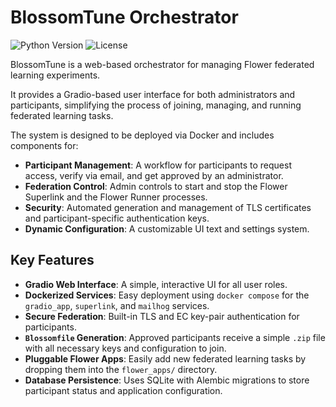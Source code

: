 # BlossomTune Orchestrator

![Python Version](https://img.shields.io/badge/python-3.11-blue)
![License](https://img.shields.io/badge/license-Apache_2.0-green)

BlossomTune is a web-based orchestrator for managing Flower federated learning experiments.

It provides a Gradio-based user interface for both administrators and participants, simplifying the process of joining, managing, and running federated learning tasks.

The system is designed to be deployed via Docker and includes components for:

* **Participant Management**: A workflow for participants to request access, verify via email, and get approved by an administrator.
* **Federation Control**: Admin controls to start and stop the Flower Superlink and the Flower Runner processes.
* **Security**: Automated generation and management of TLS certificates and participant-specific authentication keys.
* **Dynamic Configuration**: A customizable UI text and settings system.

## Key Features

* **Gradio Web Interface**: A simple, interactive UI for all user roles.
* **Dockerized Services**: Easy deployment using `docker compose` for the `gradio_app`, `superlink`, and `mailhog` services.
* **Secure Federation**: Built-in TLS and EC key-pair authentication for participants.
* **`Blossomfile` Generation**: Approved participants receive a simple `.zip` file with all necessary keys and configuration to join.
* **Pluggable Flower Apps**: Easily add new federated learning tasks by dropping them into the `flower_apps/` directory.
* **Database Persistence**: Uses SQLite with Alembic migrations to store participant status and application configuration.